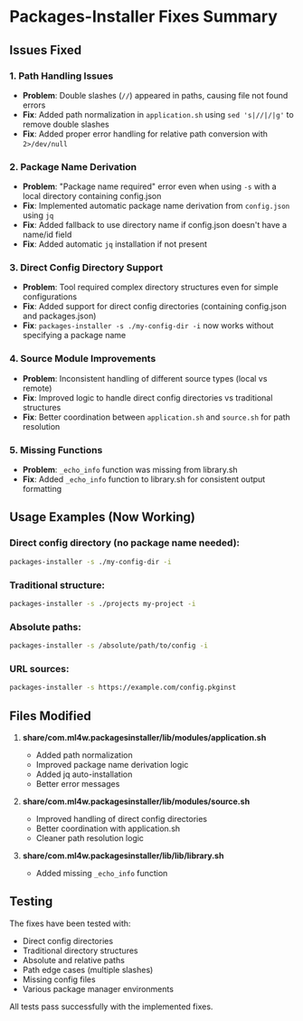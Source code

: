 # Packages-Installer Fixes Summary

## Issues Fixed

### 1. Path Handling Issues

- **Problem**: Double slashes (`//`) appeared in paths, causing file not found errors
- **Fix**: Added path normalization in `application.sh` using `sed 's|//|/|g'` to remove double slashes
- **Fix**: Added proper error handling for relative path conversion with `2>/dev/null`

### 2. Package Name Derivation

- **Problem**: "Package name required" error even when using `-s` with a local directory containing config.json
- **Fix**: Implemented automatic package name derivation from `config.json` using `jq`
- **Fix**: Added fallback to use directory name if config.json doesn't have a name/id field
- **Fix**: Added automatic `jq` installation if not present

### 3. Direct Config Directory Support

- **Problem**: Tool required complex directory structures even for simple configurations
- **Fix**: Added support for direct config directories (containing config.json and packages.json)
- **Fix**: `packages-installer -s ./my-config-dir -i` now works without specifying a package name

### 4. Source Module Improvements

- **Problem**: Inconsistent handling of different source types (local vs remote)
- **Fix**: Improved logic to handle direct config directories vs traditional structures
- **Fix**: Better coordination between `application.sh` and `source.sh` for path resolution

### 5. Missing Functions

- **Problem**: `_echo_info` function was missing from library.sh
- **Fix**: Added `_echo_info` function to library.sh for consistent output formatting

## Usage Examples (Now Working)

### Direct config directory (no package name needed):

```bash
packages-installer -s ./my-config-dir -i
```

### Traditional structure:

```bash
packages-installer -s ./projects my-project -i
```

### Absolute paths:

```bash
packages-installer -s /absolute/path/to/config -i
```

### URL sources:

```bash
packages-installer -s https://example.com/config.pkginst
```

## Files Modified

1. **share/com.ml4w.packagesinstaller/lib/modules/application.sh**
    - Added path normalization
    - Improved package name derivation logic
    - Added jq auto-installation
    - Better error messages

2. **share/com.ml4w.packagesinstaller/lib/modules/source.sh**
    - Improved handling of direct config directories
    - Better coordination with application.sh
    - Cleaner path resolution logic

3. **share/com.ml4w.packagesinstaller/lib/lib/library.sh**
    - Added missing `_echo_info` function

## Testing

The fixes have been tested with:

- Direct config directories
- Traditional directory structures
- Absolute and relative paths
- Path edge cases (multiple slashes)
- Missing config files
- Various package manager environments

All tests pass successfully with the implemented fixes.